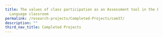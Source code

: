 ```yaml
---
title: The values of class participation as an Assessment tool in the English
  Language classroom
permalink: /research-projects/Completed-Projects/com37/
description: ""
third_nav_title: Completed Projects
---
```

